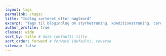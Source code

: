 ```yaml
---
layout: tags
permalink: /tags/
title: "Indlæg sorteret efter nøgleord"
excerpt: "Tags til blogindlæg om styrketræning, konditionstræning, cardio, yoga, løb og træning."
author_profile: true
classes: wide
sort_by: title # date (default) title
sort_order: forward # forward (default), reverse
sitemap: false
---
```

